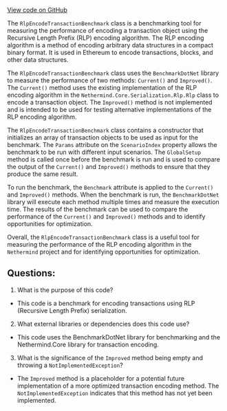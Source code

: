 [View code on GitHub](https://github.com/nethermindeth/nethermind/Nethermind.Benchmark/Rlp/RlpEncodeTransactionBenchmark.cs)

The `RlpEncodeTransactionBenchmark` class is a benchmarking tool for measuring the performance of encoding a transaction object using the Recursive Length Prefix (RLP) encoding algorithm. The RLP encoding algorithm is a method of encoding arbitrary data structures in a compact binary format. It is used in Ethereum to encode transactions, blocks, and other data structures.

The `RlpEncodeTransactionBenchmark` class uses the `BenchmarkDotNet` library to measure the performance of two methods: `Current()` and `Improved()`. The `Current()` method uses the existing implementation of the RLP encoding algorithm in the `Nethermind.Core.Serialization.Rlp.Rlp` class to encode a transaction object. The `Improved()` method is not implemented and is intended to be used for testing alternative implementations of the RLP encoding algorithm.

The `RlpEncodeTransactionBenchmark` class contains a constructor that initializes an array of transaction objects to be used as input for the benchmark. The `Params` attribute on the `ScenarioIndex` property allows the benchmark to be run with different input scenarios. The `GlobalSetup` method is called once before the benchmark is run and is used to compare the output of the `Current()` and `Improved()` methods to ensure that they produce the same result.

To run the benchmark, the `Benchmark` attribute is applied to the `Current()` and `Improved()` methods. When the benchmark is run, the `BenchmarkDotNet` library will execute each method multiple times and measure the execution time. The results of the benchmark can be used to compare the performance of the `Current()` and `Improved()` methods and to identify opportunities for optimization.

Overall, the `RlpEncodeTransactionBenchmark` class is a useful tool for measuring the performance of the RLP encoding algorithm in the `Nethermind` project and for identifying opportunities for optimization.
## Questions: 
 1. What is the purpose of this code?
- This code is a benchmark for encoding transactions using RLP (Recursive Length Prefix) serialization.

2. What external libraries or dependencies does this code use?
- This code uses the BenchmarkDotNet library for benchmarking and the Nethermind.Core library for transaction encoding.

3. What is the significance of the `Improved` method being empty and throwing a `NotImplementedException`?
- The `Improved` method is a placeholder for a potential future implementation of a more optimized transaction encoding method. The `NotImplementedException` indicates that this method has not yet been implemented.